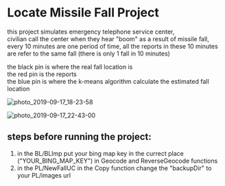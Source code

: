 # Locate Missile Fall Project
this project simulates emergency telephone service center, <br/>
civilian call the center when they hear "boom" as a result of missile fall, <br/>
every 10 minutes are one period of time, all the reports in these 10 minutes are refer to the same fall (there is only 1 fall in 10 minutes) <br/>

the black pin is where the real fall location is <br/>
the red pin is the reports <br/>
the blue pin is where the k-means algorithm calculate the estimated fall location  <br/>

![photo_2019-09-17_18-23-58](https://user-images.githubusercontent.com/35970325/68087628-68cb9a00-fe60-11e9-9710-6c706f35b1ca.jpg)

![photo_2019-09-17_22-43-00](https://user-images.githubusercontent.com/35970325/68087840-e80d9d80-fe61-11e9-962c-a22f88578314.jpg)

## steps before running the project:
1. in the BL/BLImp put your bing map key in the currect place ("YOUR_BING_MAP_KEY") in Geocode and ReverseGeocode functions
2. in the PL/NewFallUC in the Copy function change the "backupDir" to your PL/images url
